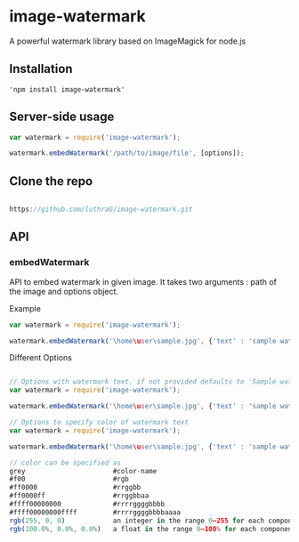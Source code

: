 # image-watermark
A powerful watermark library based on ImageMagick for node.js

## Installation

	'npm install image-watermark'

## Server-side usage

```javascript
var watermark = require('image-watermark');

watermark.embedWatermark('/path/to/image/file', [options]);
```

## Clone the repo
```javascript

https://github.com/luthraG/image-watermark.git
```

## API

### embedWatermark

API to embed watermark in given image. It takes two arguments : path of the image and options object.

Example

```javascript
var watermark = require('image-watermark');

watermark.embedWatermark('\home\user\sample.jpg', {'text' : 'sample watermark'});
```

Different Options

```javascript

// Options with watermark text, if not provided defaults to 'Sample watermark'
var watermark = require('image-watermark');

watermark.embedWatermark('\home\user\sample.jpg', {'text' : 'sample watermark'});

// Options to specify color of watermark text
var watermark = require('image-watermark');

watermark.embedWatermark('\home\user\sample.jpg', {'text' : 'sample watermark', 'color' : 'rgb(154, 50, 46)'});

// color can be specified as
grey					  #color-name
#f00                      #rgb
#ff0000                   #rrggbb
#ff0000ff                 #rrggbbaa
#ffff00000000             #rrrrggggbbbb
#ffff00000000ffff         #rrrrggggbbbbaaaa
rgb(255, 0, 0)            an integer in the range 0—255 for each component
rgb(100.0%, 0.0%, 0.0%)   a float in the range 0—100% for each component
```